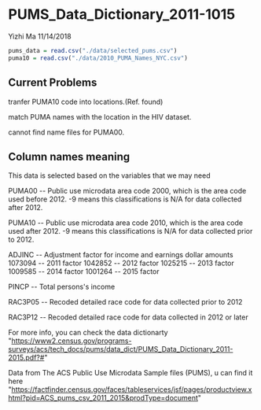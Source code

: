 PUMS\_Data\_Dictionary\_2011-1015
================
Yizhi Ma
11/14/2018

``` r
pums_data = read.csv("./data/selected_pums.csv")
puma10 = read.csv("./data/2010_PUMA_Names_NYC.csv")
```

Current Problems
----------------

tranfer PUMA10 code into locations.(Ref. found)

match PUMA names with the location in the HIV dataset.

cannot find name files for PUMA00.

Column names meaning
--------------------

This data is selected based on the variables that we may need

PUMA00 --
Public use microdata area code 2000, which is the area code used before 2012.
-9 means this classifications is N/A for data collected after 2012.

PUMA10 --
Public use microdata area code 2010, which is the area code used after 2012.
-9 means this classifications is N/A for data collected prior to 2012.

ADJINC --
Adjustment factor for income and earnings dollar amounts
1073094 -- 2011 factor
1042852 -- 2012 factor
1025215 -- 2013 factor
1009585 -- 2014 factor
1001264 -- 2015 factor

PINCP --
Total persons's income

RAC3P05 --
Recoded detailed race code for data collected prior to 2012

RAC3P12 --
Recoded detailed race code for data collected in 2012 or later

For more info, you can check the data dictionarty "<https://www2.census.gov/programs-surveys/acs/tech_docs/pums/data_dict/PUMS_Data_Dictionary_2011-2015.pdf?#>"

Data from The ACS Public Use Microdata Sample files (PUMS), u can find it here "<https://factfinder.census.gov/faces/tableservices/jsf/pages/productview.xhtml?pid=ACS_pums_csv_2011_2015&prodType=document>"

